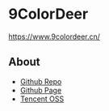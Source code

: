 # 9ColorDeer

https://www.9colordeer.cn/

## About

- [Github Repo]()
- [Github Page](https://github.com/Turkyden/9ColorDeer/settings/pages)
- [Tencent OSS]()
